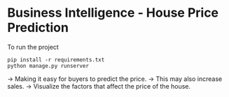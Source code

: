 # Business Intelligence - House Price Prediction
To run the project 
```
pip install -r requirements.txt
python manage.py runserver
```

-> Making it easy for buyers to predict the price.
-> This may also increase sales.
-> Visualize the factors that affect the price of the house.
